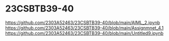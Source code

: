 # 23CSBTB39-40
https://github.com/2303A52463/23CSBTB39-40/blob/main/AIML_2.ipynb
https://github.com/2303A52463/23CSBTB39-40/blob/main/Assignmnet_4.1
https://github.com/2303A52463/23CSBTB39-40/blob/main/Untitled9.ipynb
